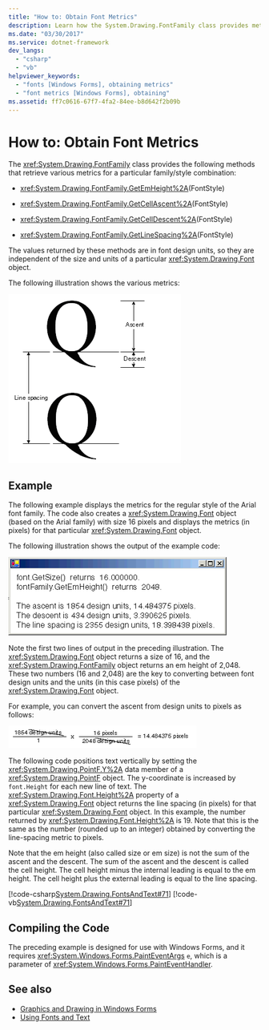 ```yaml
---
title: "How to: Obtain Font Metrics"
description: Learn how the System.Drawing.FontFamily class provides methods that retrieve various metrics for a particular font family/style combination.
ms.date: "03/30/2017"
ms.service: dotnet-framework
dev_langs:
  - "csharp"
  - "vb"
helpviewer_keywords:
  - "fonts [Windows Forms], obtaining metrics"
  - "font metrics [Windows Forms], obtaining"
ms.assetid: ff7c0616-67f7-4fa2-84ee-b8d642f2b09b
---
```

# How to: Obtain Font Metrics

The <xref:System.Drawing.FontFamily> class provides the following methods that retrieve various metrics for a particular family/style combination:

- <xref:System.Drawing.FontFamily.GetEmHeight%2A>(FontStyle)

- <xref:System.Drawing.FontFamily.GetCellAscent%2A>(FontStyle)

- <xref:System.Drawing.FontFamily.GetCellDescent%2A>(FontStyle)

- <xref:System.Drawing.FontFamily.GetLineSpacing%2A>(FontStyle)

The values returned by these methods are in font design units, so they are independent of the size and units of a particular <xref:System.Drawing.Font> object.

The following illustration shows the various metrics:

![Illustration of font metrics: ascent, descent, and line spacing.](./media/how-to-obtain-font-metrics/various-font-metrics.png)

## Example

The following example displays the metrics for the regular style of the Arial font family. The code also creates a <xref:System.Drawing.Font> object (based on the Arial family) with size 16 pixels and displays the metrics (in pixels) for that particular <xref:System.Drawing.Font> object.

The following illustration shows the output of the example code:

![Example code output of Arial font metrics.](./media/how-to-obtain-font-metrics/example-output-code-arial-font.png)

Note the first two lines of output in the preceding illustration. The <xref:System.Drawing.Font> object returns a size of 16, and the <xref:System.Drawing.FontFamily> object returns an em height of 2,048. These two numbers (16 and 2,048) are the key to converting between font design units and the units (in this case pixels) of the <xref:System.Drawing.Font> object.

For example, you can convert the ascent from design units to pixels as follows:

![Formula showing the conversion from design units to pixels](./media/how-to-obtain-font-metrics/convert-font-units-example.png)

The following code positions text vertically by setting the <xref:System.Drawing.PointF.Y%2A> data member of a <xref:System.Drawing.PointF> object. The y-coordinate is increased by `font.Height` for each new line of text. The <xref:System.Drawing.Font.Height%2A> property of a <xref:System.Drawing.Font> object returns the line spacing (in pixels) for that particular <xref:System.Drawing.Font> object. In this example, the number returned by <xref:System.Drawing.Font.Height%2A> is 19. Note that this is the same as the number (rounded up to an integer) obtained by converting the line-spacing metric to pixels.

Note that the em height (also called size or em size) is not the sum of the ascent and the descent. The sum of the ascent and the descent is called the cell height. The cell height minus the internal leading is equal to the em height. The cell height plus the external leading is equal to the line spacing.

[!code-csharp[System.Drawing.FontsAndText#71](~/samples/snippets/csharp/VS_Snippets_Winforms/System.Drawing.FontsAndText/CS/Class1.cs#71)]
[!code-vb[System.Drawing.FontsAndText#71](~/samples/snippets/visualbasic/VS_Snippets_Winforms/System.Drawing.FontsAndText/VB/Class1.vb#71)]

## Compiling the Code

The preceding example is designed for use with Windows Forms, and it requires <xref:System.Windows.Forms.PaintEventArgs> `e`, which is a parameter of <xref:System.Windows.Forms.PaintEventHandler>.

## See also

- [Graphics and Drawing in Windows Forms](graphics-and-drawing-in-windows-forms.md)
- [Using Fonts and Text](using-fonts-and-text.md)
